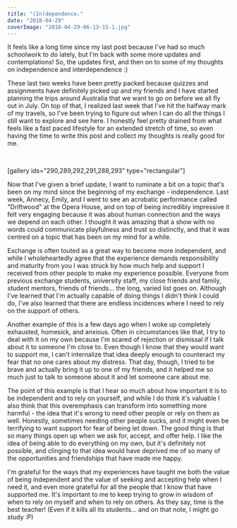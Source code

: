 ```yaml
---
title: "(In)dependence."
date: "2018-04-29"
coverImage: "2018-04-29-06-13-15-1.jpg"
---
```


It feels like a long time since my last post because I've had so much schoolwork to do lately, but I'm back with some more updates and contemplations! So, the updates first, and then on to some of my thoughts on independence and interdependence :)

These last two weeks have been pretty packed because quizzes and assignments have definitely picked up and my friends and I have started planning the trips around Australia that we want to go on before we all fly out in July. On top of that, I realized last week that I've hit the halfway mark of my travels, so I've been trying to figure out when I can do all the things I still want to explore and see here. I honestly feel pretty drained from what feels like a fast paced lifestyle for an extended stretch of time, so even having the time to write this post and collect my thoughts is really good for me.

 

\[gallery ids="290,289,292,291,288,293" type="rectangular"\]

Now that I've given a brief update, I want to ruminate a bit on a topic that's been on my mind since the beginning of my exchange - independence. Last week, Annecy, Emily, and I went to see an acrobatic performance called "Driftwood" at the Opera House, and on top of being incredibly impressive it felt very engaging because it was about human connection and the ways we depend on each other. I thought it was amazing that a show with no words could communicate playfulness and trust so distinctly, and that it was centred on a topic that has been on my mind for a while.

Exchange is often touted as a great way to become more independent, and while I wholeheartedly agree that the experience demands responsibility and maturity from you I was struck by how much help and support I received from other people to make my experience possible. Everyone from previous exchange students, university staff, my close friends and family, student mentors, friends of friends... the long, varied list goes on. Although I've learned that I'm actually capable of doing things I didn't think I could do, I've also learned that there are endless incidences where I need to rely on the support of others.

Another example of this is a few days ago when I woke up completely exhausted, homesick, and anxious. Often in circumstances like that, I try to deal with it on my own because I'm scared of rejection or dismissal if I talk about it to someone I'm close to. Even though I know that they would want to support me, I can't internalize that idea deeply enough to counteract my fear that no one cares about my distress. That day, though, I tried to be brave and actually bring it up to one of my friends, and it helped me so much just to talk to someone about it and let someone care about me.

The point of this example is that I hear so much about how important it is to be independent and to rely on yourself, and while I do think it's valuable I also think that this overemphasis can transform into something more harmful - the idea that it's wrong to need other people or rely on them as well. Honestly, sometimes needing other people sucks, and it might even be terrifying to want support for fear of being let down. The good thing is that so many things open up when we ask for, accept, and offer help. I like the idea of being able to do everything on my own, but it's definitely not possible, and clinging to that idea would have deprived me of so many of the opportunities and friendships that have made me happy.

I'm grateful for the ways that my experiences have taught me both the value of being independent and the value of seeking and accepting help when I need it, and even more grateful for all the people that I know that have supported me. It's important to me to keep trying to grow in wisdom of when to rely on myself and when to rely on others. As they say, time is the best teacher! (Even if it kills all its students... and on that note, I might go study :P)

